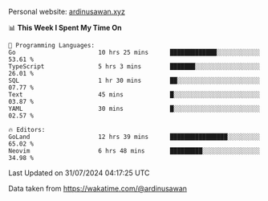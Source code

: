 Personal website: [ardinusawan.xyz](https://ardinusawan.xyz)

<!--START_SECTION:waka-->
📊 **This Week I Spent My Time On** 

```text
💬 Programming Languages: 
Go                       10 hrs 25 mins      █████████████░░░░░░░░░░░░   53.61 % 
TypeScript               5 hrs 3 mins        ███████░░░░░░░░░░░░░░░░░░   26.01 % 
SQL                      1 hr 30 mins        ██░░░░░░░░░░░░░░░░░░░░░░░   07.77 % 
Text                     45 mins             █░░░░░░░░░░░░░░░░░░░░░░░░   03.87 % 
YAML                     30 mins             █░░░░░░░░░░░░░░░░░░░░░░░░   02.57 % 

🔥 Editors: 
GoLand                   12 hrs 39 mins      ████████████████░░░░░░░░░   65.02 % 
Neovim                   6 hrs 48 mins       █████████░░░░░░░░░░░░░░░░   34.98 % 
```


 Last Updated on 31/07/2024 04:17:25 UTC
<!--END_SECTION:waka-->
Data taken from https://wakatime.com/@ardinusawan
